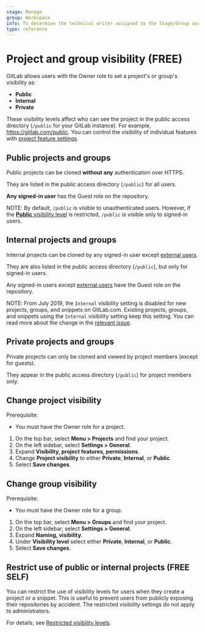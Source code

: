 ```yaml
---
stage: Manage
group: Workspace
info: To determine the technical writer assigned to the Stage/Group associated with this page, see https://about.gitlab.com/handbook/engineering/ux/technical-writing/#assignments
type: reference
---
```


# Project and group visibility **(FREE)**

GitLab allows users with the Owner role to set a project's or group's visibility as:

- **Public**
- **Internal**
- **Private**

These visibility levels affect who can see the project in the public access directory (`/public`
for your GitLab instance). For example, <https://gitlab.com/public>.
You can control the visibility of individual features with
[project feature settings](../user/permissions.md#project-features).

## Public projects and groups

Public projects can be cloned **without any** authentication over HTTPS.

They are listed in the public access directory (`/public`) for all users.

**Any signed-in user** has the Guest role on the repository.

NOTE:
By default, `/public` is visible to unauthenticated users. However, if the
[**Public** visibility level](../user/admin_area/settings/visibility_and_access_controls.md#restrict-visibility-levels)
is restricted, `/public` is visible only to signed-in users.

## Internal projects and groups

Internal projects can be cloned by any signed-in user except
[external users](../user/permissions.md#external-users).

They are also listed in the public access directory (`/public`), but only for signed-in users.

Any signed-in users except [external users](../user/permissions.md#external-users) have the
Guest role on the repository.

NOTE:
From July 2019, the `Internal` visibility setting is disabled for new projects, groups,
and snippets on GitLab.com. Existing projects, groups, and snippets using the `Internal`
visibility setting keep this setting. You can read more about the change in the
[relevant issue](https://gitlab.com/gitlab-org/gitlab/-/issues/12388).

## Private projects and groups

Private projects can only be cloned and viewed by project members (except for guests).

They appear in the public access directory (`/public`) for project members only.

## Change project visibility

Prerequisite:

- You must have the Owner role for a project.

1. On the top bar, select **Menu > Projects** and find your project.
1. On the left sidebar, select **Settings > General**.
1. Expand **Visibility, project features, permissions**.
1. Change **Project visibility** to either **Private**, **Internal**, or **Public**.
1. Select **Save changes**.

## Change group visibility

Prerequisite:

- You must have the Owner role for a group.

1. On the top bar, select **Menu > Groups** and find your project.
1. On the left sidebar, select **Settings > General**.
1. Expand **Naming, visibility**.
1. Under **Visibility level** select either **Private**, **Internal**, or **Public**.
1. Select **Save changes**.

## Restrict use of public or internal projects **(FREE SELF)**

You can restrict the use of visibility levels for users when they create a project or a snippet.
This is useful to prevent users from publicly exposing their repositories by accident. The
restricted visibility settings do not apply to administrators.

For details, see [Restricted visibility levels](../user/admin_area/settings/visibility_and_access_controls.md#restrict-visibility-levels).

<!-- ## Troubleshooting

Include any troubleshooting steps that you can foresee. If you know beforehand what issues
one might have when setting this up, or when something is changed, or on upgrading, it's
important to describe those, too. Think of things that may go wrong and include them here.
This is important to minimize requests for support, and to avoid doc comments with
questions that you know someone might ask.

Each scenario can be a third-level heading, e.g. `### Getting error message X`.
If you have none to add when creating a doc, leave this section in place
but commented out to help encourage others to add to it in the future. -->
